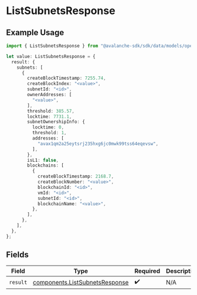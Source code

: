# ListSubnetsResponse

## Example Usage

```typescript
import { ListSubnetsResponse } from "@avalanche-sdk/sdk/data/models/operations";

let value: ListSubnetsResponse = {
  result: {
    subnets: [
      {
        createBlockTimestamp: 7255.74,
        createBlockIndex: "<value>",
        subnetId: "<id>",
        ownerAddresses: [
          "<value>",
        ],
        threshold: 385.57,
        locktime: 7731.1,
        subnetOwnershipInfo: {
          locktime: 0,
          threshold: 1,
          addresses: [
            "avax1qm2a25eytsrj235hxg6jc0mwk99tss64eqevsw",
          ],
        },
        isL1: false,
        blockchains: [
          {
            createBlockTimestamp: 2168.7,
            createBlockNumber: "<value>",
            blockchainId: "<id>",
            vmId: "<id>",
            subnetId: "<id>",
            blockchainName: "<value>",
          },
        ],
      },
    ],
  },
};
```

## Fields

| Field                                                                            | Type                                                                             | Required                                                                         | Description                                                                      |
| -------------------------------------------------------------------------------- | -------------------------------------------------------------------------------- | -------------------------------------------------------------------------------- | -------------------------------------------------------------------------------- |
| `result`                                                                         | [components.ListSubnetsResponse](../../models/components/listsubnetsresponse.md) | :heavy_check_mark:                                                               | N/A                                                                              |